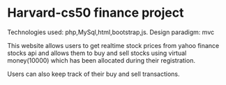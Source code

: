 # Harvard-cs50 finance project

Technologies used: php,MySql,html,bootstrap,js.
Design paradigm: mvc


This website allows users to get realtime stock prices from yahoo finance
stocks api and allows them to buy and sell stocks using virtual money(10000)
which has been allocated during their registration. 

Users can also keep track of their buy and sell transactions.
